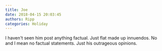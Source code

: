 ```yaml
---
title: Joe
date: 2018-04-15 20:03:45
authors: Ripp
categories: Holiday
---
```


 I haven't seen him post anything factual. Just flat made up innuendos. No and I mean no factual statements. Just his outrageous opinions.